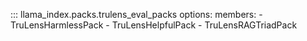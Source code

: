 ::: llama_index.packs.trulens_eval_packs
    options:
      members:
        - TruLensHarmlessPack
        - TruLensHelpfulPack
        - TruLensRAGTriadPack
